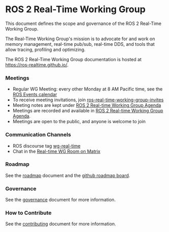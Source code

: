 # ROS 2 Real-Time Working Group

This document defines the scope and governance of the ROS 2 Real-Time Working Group.

The Real-Time Working Group's mission is to advocate for and work on memory management, real-time pub/sub, real-time DDS, and tools that allow tracing, profiling and optimizing.

The ROS 2 Real-Time Working Group documentation is hosted at https://ros-realtime.github.io/.

### Meetings

* Regular WG Meeting: every other Monday at 8 AM Pacific time, see the [ROS Events calendar](https://calendar.google.com/calendar/embed?src=agf3kajirket8khktupm9go748%40group.calendar.google.com&ctz=America%2FLos_Angeles)
* To receive meeting invitations, join [ros-real-time-working-group-invites](https://groups.google.com/forum/#!forum/ros-real-time-working-group-invites)
* Meeting notes are kept under [ROS 2 Real-time Working Group Agenda](https://docs.google.com/document/d/1zBKwDUDeWvJNyCvjzYriaZQoZO2VYGWe1uxw5Xxn5cY/edit?ts=5ec9aabe#heading=h.rwvriogv081)
* Meetings are recorded and available in [ROS 2 Real-time Working Group Agenda](https://docs.google.com/document/d/1zBKwDUDeWvJNyCvjzYriaZQoZO2VYGWe1uxw5Xxn5cY/edit?ts=5ec9aabe#heading=h.rwvriogv081).
* Meetings are open to the public, and anyone is welcome to join

### Communication Channels

- ROS discourse tag [wg-real-time](https://discourse.ros.org/tag/wg-real-time)
- Chat in the [Real-time WG Room on Matrix](https://matrix.to/#/#ros-realtime:matrix.org?via=matrix.org)

### Roadmap

See the [roadmap](https://ros-realtime.github.io/Roadmap/Roadmap.html) document and the [github roadmap board](https://github.com/orgs/ros-realtime/projects/5).

### Governance

See the [governance](governance.md) document for more information.

### How to Contribute

See the [contributing](https://ros-realtime.github.io/Contributing/how_to_contribute.html) document for more information.

